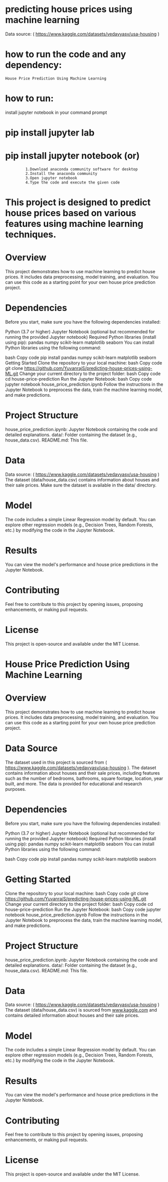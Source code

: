 # predicting house prices using machine learning 

Data source: ( https://www.kaggle.com/datasets/vedavyasv/usa-housing )

# how to run the code and any dependency:
    House Price Prediction Using Machine Learning

# how to run:
install jupyter notebook in your command prompt
  # pip install jupyter lab
  # pip install jupyter notebook (or)
             1.Download anaconda community software for desktop 
             2.Install the anaconda community 
             3.Open jupyter notebook
             4.Type the code and execute the given code

# This project is designed to predict house prices based on various features using machine learning techniques.

# Overview
This project demonstrates how to use machine learning to predict house prices. It includes data preprocessing, model training, and evaluation. You can use this code as a starting point for your own house price prediction project.

# Dependencies
Before you start, make sure you have the following dependencies installed:

Python (3.7 or higher)
Jupyter Notebook (optional but recommended for running the provided Jupyter notebook)
Required Python libraries (install using pip):
pandas
numpy
scikit-learn
matplotlib
seaborn
You can install Python libraries using the following command:

bash
Copy code
pip install pandas numpy scikit-learn matplotlib seaborn
Getting Started
Clone the repository to your local machine:
bash
Copy code
git clone https://github.com/YuvanrajS/predicting-house-prices-using-ML.git
Change your current directory to the project folder:
bash
Copy code
cd house-price-prediction
Run the Jupyter Notebook:
bash
Copy code
jupyter notebook house_price_prediction.ipynb
Follow the instructions in the Jupyter Notebook to preprocess the data, train the machine learning model, and make predictions.

# Project Structure
house_price_prediction.ipynb: Jupyter Notebook containing the code and detailed explanations.
data/: Folder containing the dataset (e.g., house_data.csv).
README.md: This file.

# Data
Data source: ( https://www.kaggle.com/datasets/vedavyasv/usa-housing )
The dataset (data/house_data.csv) contains information about houses and their sale prices. Make sure the dataset is available in the data/ directory.

# Model
The code includes a simple Linear Regression model by default. You can explore other regression models (e.g., Decision Trees, Random Forests, etc.) by modifying the code in the Jupyter Notebook.

# Results
You can view the model's performance and house price predictions in the Jupyter Notebook.

# Contributing
Feel free to contribute to this project by opening issues, proposing enhancements, or making pull requests.

# License
This project is open-source and available under the MIT License.

# House Price Prediction Using Machine Learning

# Overview
This project demonstrates how to use machine learning to predict house prices. It includes data preprocessing, model training, and evaluation. You can use this code as a starting point for your own house price prediction project.

# Data Source
The dataset used in this project is sourced from  ( https://www.kaggle.com/datasets/vedavyasv/usa-housing ). The dataset contains information about houses and their sale prices, including features such as the number of bedrooms, bathrooms, square footage, location, year built, and more. The data is provided for educational and research purposes.

# Dependencies
Before you start, make sure you have the following dependencies installed:

Python (3.7 or higher)
Jupyter Notebook (optional but recommended for running the provided Jupyter notebook)
Required Python libraries (install using pip):
pandas
numpy
scikit-learn
matplotlib
seaborn
You can install Python libraries using the following command:

bash
Copy code
pip install pandas numpy scikit-learn matplotlib seaborn
# Getting Started
Clone the repository to your local machine:
bash
Copy code
git clone https://github.com/YuvanrajS/predicting-house-prices-using-ML.git
Change your current directory to the project folder:
bash
Copy code
cd house-price-prediction
Run the Jupyter Notebook:
bash
Copy code
jupyter notebook house_price_prediction.ipynb
Follow the instructions in the Jupyter Notebook to preprocess the data, train the machine learning model, and make predictions.

# Project Structure
house_price_prediction.ipynb: Jupyter Notebook containing the code and detailed explanations.
data/: Folder containing the dataset (e.g., house_data.csv).
README.md: This file.

# Data
Data source: ( https://www.kaggle.com/datasets/vedavyasv/usa-housing )
The dataset (data/house_data.csv) is sourced from www.kaggle.com and contains detailed information about houses and their sale prices.

# Model
The code includes a simple Linear Regression model by default. You can explore other regression models (e.g., Decision Trees, Random Forests, etc.) by modifying the code in the Jupyter Notebook.

# Results
You can view the model's performance and house price predictions in the Jupyter Notebook.

# Contributing
Feel free to contribute to this project by opening issues, proposing enhancements, or making pull requests.

# License
This project is open-source and available under the MIT License.
